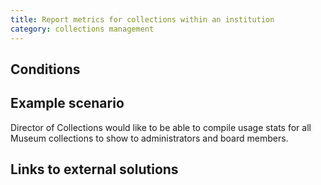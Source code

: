 ```yaml
---
title: Report metrics for collections within an institution
category: collections management
---
```


## Conditions

## Example scenario

Director of Collections would like to be able to compile usage stats for all Museum collections to show to administrators and board members.

## Links to external solutions
